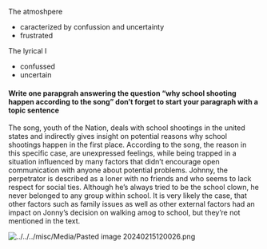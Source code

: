 
The atmoshpere
- caracterized by confussion and uncertainty
- frustrated

The lyrical I 
- confussed 
- uncertain
#### Write one parapgrah answering the question “why school shooting happen according to the song” don’t forget to start your paragraph with a topic sentence

The song, youth of the Nation, deals with school shootings in the united states and indirectly gives insight on potential reasons why school shootings happen in the first place. 
According to the song, the reason in this specific case, are unexpressed feelings, while being trapped in a situation influenced by many factors that didn’t encourage open communication with anyone about potential problems. Johnny, the perpetrator is described as a loner with no friends and who seems to lack  respect for social ties. Although he’s always tried to be the school clown, he never belonged to any group within school. 
It is very likely the case, that other factors such as family issues as well as other external factors had an impact on Jonny’s decision on walking amog to school, but they’re not mentioned in the text.



![../../../misc/Media/Pasted image 20240215120026.png](../../../../docs/images/Pasted%20image%2020240215120026.png)

